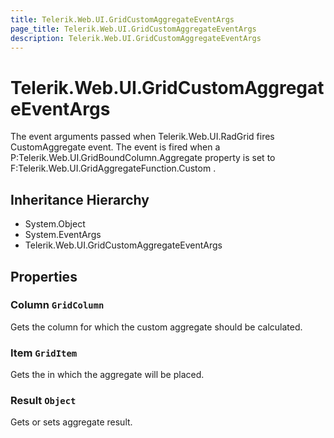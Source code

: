 ```yaml
---
title: Telerik.Web.UI.GridCustomAggregateEventArgs
page_title: Telerik.Web.UI.GridCustomAggregateEventArgs
description: Telerik.Web.UI.GridCustomAggregateEventArgs
---
```


# Telerik.Web.UI.GridCustomAggregateEventArgs

The event arguments passed when Telerik.Web.UI.RadGrid fires CustomAggregate event.
            The event is fired when a P:Telerik.Web.UI.GridBoundColumn.Aggregate property is set to
            F:Telerik.Web.UI.GridAggregateFunction.Custom .

## Inheritance Hierarchy

* System.Object
* System.EventArgs
* Telerik.Web.UI.GridCustomAggregateEventArgs

## Properties

###  Column `GridColumn`

Gets the column for which the custom aggregate should be calculated.

###  Item `GridItem`

Gets the  in which the aggregate will be placed.

###  Result `Object`

Gets or sets aggregate result.

